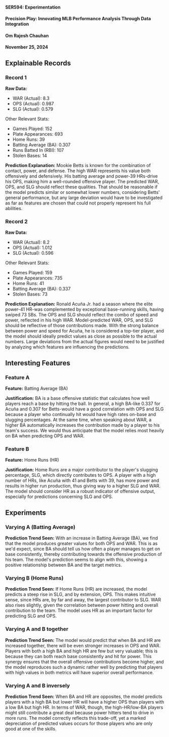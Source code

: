 #### SER594: Experimentation
#### Precision Play: Innovating MLB Performance Analysis Through Data Integration
#### Om Rajesh Chauhan
#### November 25, 2024


## Explainable Records
### Record 1
**Raw Data:** 
* WAR (Actual): 8.3
* OPS (Actual): 0.987
* SLG (Actual): 0.579

Other Relevant Stats:
* Games Played: 152
* Plate Appearances: 693
* Home Runs: 39
* Batting Average (BA): 0.307
* Runs Batted In (RBI): 107
* Stolen Bases: 14

**Prediction Explanation:** Mookie Betts is known for the combination of contact, power, and defense. The high WAR represents his value both offensively and defensively. His batting average and power-39 HRs-drive his OPS, making him a well-rounded offensive player. The predicted WAR, OPS, and SLG should reflect these qualities. That should be reasonable if the model predicts similar or somewhat lower numbers, considering Betts' general performance, but any large deviation would have to be investigated as far as features are chosen that could not properly represent his full abilities.



### Record 2
**Raw Data:** 
* WAR (Actual): 8.2
* OPS (Actual): 1.012
* SLG (Actual): 0.596

Other Relevant Stats:
* Games Played: 159
* Plate Appearances: 735
* Home Runs: 41
* Batting Average (BA): 0.337
* Stolen Bases: 73

**Prediction Explanation:** Ronald Acuña Jr. had a season where the elite power-41 HR-was complemented by exceptional base-running skills, having swiped 73 SBs. The OPS and SLG should reflect the combo of speed and power, reflected in his high WAR. Model-predicted WAR, OPS, and SLG should be reflective of those contributions made. With the strong balance between power and speed for Acuña, he is considered a top-tier player, and the model should ideally predict values as close as possible to the actual numbers. Large deviations from the actual figures would need to be justified by analyzing which features are influencing the predictions.

## Interesting Features
### Feature A
**Feature:** Batting Average (BA)

**Justification:** BA is a base offensive statistic that calculates how well players reach a base by hitting the ball. In general, a high BA-like 0.337 for Acuña and 0.307 for Betts-would have a good correlation with OPS and SLG because a player who continually hit would have high rates on-base and slugging percentages. At the same time, when speaking about WAR, a higher BA automatically increases the contribution made by a player to his team's success. We would thus anticipate that the model relies most heavily on BA when predicting OPS and WAR.

### Feature B
**Feature:** Home Runs (HR)

**Justification:** Home Runs are a major contributor to the player's slugging percentage, SLG, which directly contributes to OPS. A player with a high number of HRs, like Acuña with 41 and Betts with 39, has more power and results in higher run production, thus giving way to a higher SLG and WAR. The model should consider HR as a robust indicator of offensive output, especially for predictions concerning SLG and OPS.

## Experiments 
### Varying A (Batting Average)
**Prediction Trend Seen:** With an increase in Batting Average (BA), we find that the model produces greater values for both OPS and WAR. This is as we'd expect, since BA should tell us how often a player manages to get on base consistently, thereby contributing towards the offensive production of his team. The model's prediction seems to align with this, showing a positive relationship between BA and the target metrics.

### Varying B (Home Runs)
**Prediction Trend Seen:** If Home Runs (HR) are increased, the model predicts a steep rise in SLG, and by extension, OPS. This makes intuitive sense, since HRs are, by far and away, the largest contributor to SLG. WAR also rises slightly, given the correlation between power hitting and overall contribution to the team. The model uses HR as an important factor for predicting SLG and OPS.

### Varying A and B together
**Prediction Trend Seen:** The model would predict that when BA and HR are increased together, there will be even stronger increases in OPS and WAR. Players with both a high BA and high HR are few but very valuable; this is because they can both reach base consistently and hit for power. This synergy ensures that the overall offensive contributions become higher, and the model reproduces such a dynamic rather well by predicting that players with high values in both metrics will have superior overall performance.


### Varying A and B inversely
**Prediction Trend Seen:** When BA and HR are opposites, the model predicts players with a high BA but lower HR will have a higher OPS than players with a low BA but high HR. In terms of WAR, though, the high-HR/low-BA players might still contribute a great deal because power hitters tend to drive in more runs. The model correctly reflects this trade-off, yet a marked depreciation of predicted values occurs for those players who are only good at one of the skills.
